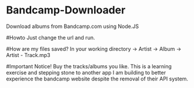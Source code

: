 # Bandcamp-Downloader
Download albums from Bandcamp.com using Node.JS

#Howto
Just change the url and run.

#How are my files saved?
In your working directory -> Artist -> Album -> Artist - Track.mp3

#Important Notice!
Buy the tracks/albums you like. This is a learning exercise and stepping stone to another app I am building to better experience the bandcamp website despite the removal of their API system. 
